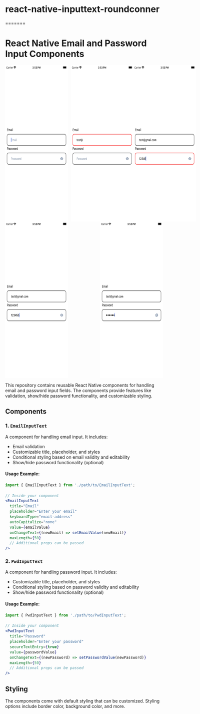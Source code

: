 # react-native-inputtext-roundconner
=======

# React Native Email and Password Input Components

<div style="display: flex; justify-content: space-between;">
  <img src="Img/1.png" alt="Input Empty" width="200" height="500" style="margin-right:10px">
  <img src="Img/2.png" alt="Input Email Error" width="200" height="500">
  <img src="Img/3.png" alt="Input Password Error Minimum 6 Character Count" width="200" height="500">
</div>

<div style="display: flex; justify-content: space-between;">
  <img src="Img/4.png" alt="Email and Password validate" width="200" height="500">
  <img src="Img/5.png" alt="Password Hidden" width="200" height="500">
</div>

This repository contains reusable React Native components for handling email and password input fields. The components provide features like validation, show/hide password functionality, and customizable styling.

## Components

### 1. `EmailInputText`

A component for handling email input. It includes:

- Email validation
- Customizable title, placeholder, and styles
- Conditional styling based on email validity and editability
- Show/hide password functionality (optional)

#### Usage Example:

```jsx
import { EmailInputText } from './path/to/EmailInputText';

// Inside your component
<EmailInputText
  title="Email"
  placeholder="Enter your email"
  keyboardType="email-address"
  autoCapitalize="none"
  value={emailValue}
  onChangeText={(newEmail) => setEmailValue(newEmail)}
  maxLength={50}
  // Additional props can be passed
/>
```

### 2. `PwdInputText`

A component for handling password input. It includes:

- Customizable title, placeholder, and styles
- Conditional styling based on password validity and editability
- Show/hide password functionality (optional)

#### Usage Example:

```jsx
import { PwdInputText } from './path/to/PwdInputText';

// Inside your component
<PwdInputText
  title="Password"
  placeholder="Enter your password"
  secureTextEntry={true}
  value={passwordValue}
  onChangeText={(newPassword) => setPasswordValue(newPassword)}
  maxLength={50}
  // Additional props can be passed
/>
```

## Styling

The components come with default styling that can be customized. Styling options include border color, background color, and more.
